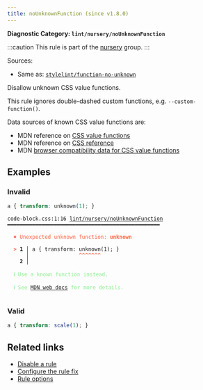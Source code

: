 ```yaml
---
title: noUnknownFunction (since v1.8.0)
---
```


**Diagnostic Category: `lint/nursery/noUnknownFunction`**

:::caution
This rule is part of the [nursery](/linter/rules/#nursery) group.
:::

Sources: 
- Same as: <a href="https://github.com/stylelint/stylelint/blob/main/lib/rules/function-no-unknown/README.md" target="_blank"><code>stylelint/function-no-unknown</code></a>

Disallow unknown CSS value functions.

This rule ignores double-dashed custom functions, e.g. `--custom-function()`.

Data sources of known CSS value functions are:

- MDN reference on [CSS value functions](https://developer.mozilla.org/en-US/docs/Web/CSS/CSS_Functions)
- MDN reference on [CSS reference](https://developer.mozilla.org/en-US/docs/Web/CSS/Reference)
- MDN [browser compatibility data for CSS value functions](https://github.com/mdn/browser-compat-data/tree/main/css/types)

## Examples

### Invalid

```css
a { transform: unknown(1); }
```

<pre class="language-text"><code class="language-text">code-block.css:1:16 <a href="https://biomejs.dev/linter/rules/no-unknown-function">lint/nursery/noUnknownFunction</a> ━━━━━━━━━━━━━━━━━━━━━━━━━━━━━━━━━━━━━━━━━━━━━━━━━

<strong><span style="color: Tomato;">  </span></strong><strong><span style="color: Tomato;">✖</span></strong> <span style="color: Tomato;">Unexpected unknown function: </span><span style="color: Tomato;"><strong>unknown</strong></span>
  
<strong><span style="color: Tomato;">  </span></strong><strong><span style="color: Tomato;">&gt;</span></strong> <strong>1 │ </strong>a { transform: unknown(1); }
   <strong>   │ </strong>               <strong><span style="color: Tomato;">^</span></strong><strong><span style="color: Tomato;">^</span></strong><strong><span style="color: Tomato;">^</span></strong><strong><span style="color: Tomato;">^</span></strong><strong><span style="color: Tomato;">^</span></strong><strong><span style="color: Tomato;">^</span></strong><strong><span style="color: Tomato;">^</span></strong>
    <strong>2 │ </strong>
  
<strong><span style="color: lightgreen;">  </span></strong><strong><span style="color: lightgreen;">ℹ</span></strong> <span style="color: lightgreen;">Use a known function instead.</span>
  
<strong><span style="color: lightgreen;">  </span></strong><strong><span style="color: lightgreen;">ℹ</span></strong> <span style="color: lightgreen;">See </span><span style="color: lightgreen;"><a href="https://developer.mozilla.org/en-US/docs/Web/CSS/CSS_Functions">MDN web docs</a></span><span style="color: lightgreen;"> for more details.</span>
  
</code></pre>

### Valid

```css
a { transform: scale(1); }
```

## Related links

- [Disable a rule](/linter/#disable-a-lint-rule)
- [Configure the rule fix](/linter#configure-the-rule-fix)
- [Rule options](/linter/#rule-options)
